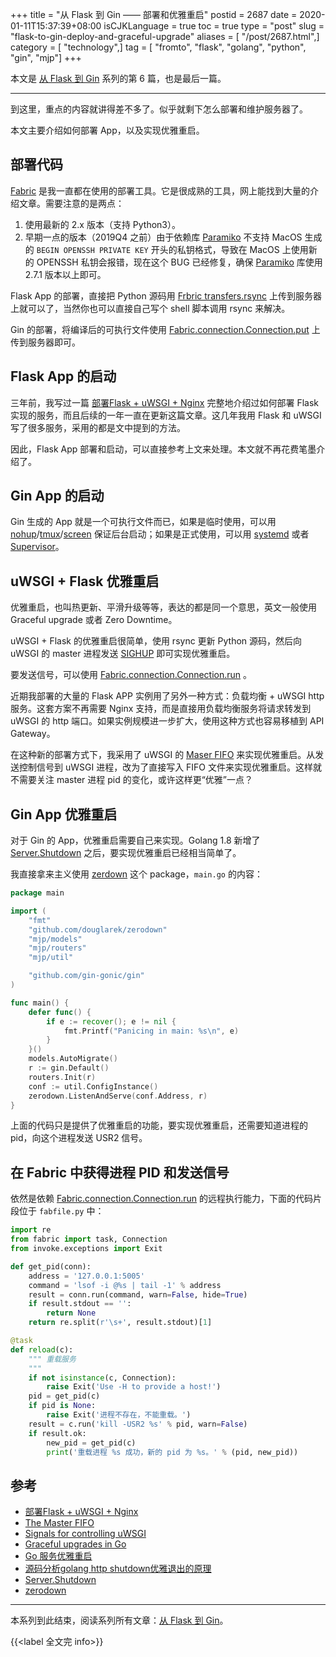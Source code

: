 +++
title = "从 Flask 到 Gin —— 部署和优雅重启"
postid = 2687
date = 2020-01-11T15:37:39+08:00
isCJKLanguage = true
toc = true
type = "post"
slug = "flask-to-gin-deploy-and-graceful-upgrade"
aliases = [ "/post/2687.html",]
category = [ "technology",]
tag = [ "fromto", "flask", "golang", "python", "gin", "mjp"]
+++

本文是 [从 Flask 到 Gin](/post/flask-to-gin-index/) 系列的第 6 篇，也是最后一篇。

----

到这里，重点的内容就讲得差不多了。似乎就剩下怎么部署和维护服务器了。

本文主要介绍如何部署 App，以及实现优雅重启。<!--more-->

## 部署代码

[Fabric][fabfile] 是我一直都在使用的部署工具。它是很成熟的工具，网上能找到大量的介绍文章。需要注意的是两点：

1. 使用最新的 2.x 版本（支持 Python3）。
2. 早期一点的版本（2019Q4 之前）由于依赖库 [Paramiko][271] 不支持 MacOS 生成的 `BEGIN OPENSSH PRIVATE KEY` 开头的私钥格式，导致在 MacOS 上使用新的 OPENSSH 私钥会报错，现在这个 BUG 已经修复，确保 [Paramiko][271] 库使用 2.7.1 版本以上即可。

Flask App 的部署，直接把 Python 源码用 [Frbric transfers.rsync][transfers] 上传到服务器上就可以了，当然你也可以直接自己写个 shell 脚本调用 rsync 来解决。

Gin 的部署，将编译后的可执行文件使用 [Fabric.connection.Connection.put][put] 上传到服务器即可。

## Flask App 的启动

三年前，我写过一篇 [部署Flask + uWSGI + Nginx][uwsgi] 完整地介绍过如何部署 Flask 实现的服务，而且后续的一年一直在更新这篇文章。这几年我用 Flask 和 uWSGI 写了很多服务，采用的都是文中提到的方法。 

因此，Flask App 部署和启动，可以直接参考上文来处理。本文就不再花费笔墨介绍了。

## Gin App 的启动

Gin 生成的 App 就是一个可执行文件而已，如果是临时使用，可以用 [nohup][nohup]/[tmux][tmux]/[screen][screen] 保证后台启动；如果是正式使用，可以用 [systemd][systemd] 或者 [Supervisor][supervisor]。

## uWSGI + Flask 优雅重启

优雅重启，也叫热更新、平滑升级等等，表达的都是同一个意思，英文一般使用 Graceful upgrade 或者 Zero Downtime。

uWSGI + Flask 的优雅重启很简单，使用 rsync 更新 Python 源码，然后向 uWSGI 的 master 进程发送 [SIGHUP][uwsgisignal] 即可实现优雅重启。

要发送信号，可以使用 [Fabric.connection.Connection.run][run] 。

近期我部署的大量的 Flask APP 实例用了另外一种方式：负载均衡 + uWSGI http 服务。这套方案不再需要 Nginx 支持，而是直接用负载均衡服务将请求转发到 uWSGI 的 http 端口。如果实例规模进一步扩大，使用这种方式也容易移植到 API Gateway。

在这种新的部署方式下，我采用了 uWSGI 的 [Maser FIFO][fifo] 来实现优雅重启。从发送控制信号到 uWSGI 进程，改为了直接写入 FIFO 文件来实现优雅重启。这样就不需要关注 master 进程 pid 的变化，或许这样更“优雅”一点？

## Gin App 优雅重启

对于 Gin 的 App，优雅重启需要自己来实现。Golang 1.8 新增了 [Server.Shutdown][shutdown] 之后，要实现优雅重启已经相当简单了。

我直接拿来主义使用 [zerdown][zerodown] 这个 package，`main.go` 的内容：

``` go
package main

import (
	"fmt"
    "github.com/douglarek/zerodown"
	"mjp/models"
	"mjp/routers"
	"mjp/util"

	"github.com/gin-gonic/gin"
)

func main() {
	defer func() {
		if e := recover(); e != nil {
			fmt.Printf("Panicing in main: %s\n", e)
		}
	}()
	models.AutoMigrate()
	r := gin.Default()
	routers.Init(r)
	conf := util.ConfigInstance()
	zerodown.ListenAndServe(conf.Address, r)
}
```

上面的代码只是提供了优雅重启的功能，要实现优雅重启，还需要知道进程的 pid，向这个进程发送 USR2 信号。

## 在 Fabric 中获得进程 PID 和发送信号

依然是依赖  [Fabric.connection.Connection.run][run] 的远程执行能力，下面的代码片段位于 `fabfile.py` 中：

``` python
import re
from fabric import task, Connection
from invoke.exceptions import Exit

def get_pid(conn):
    address = '127.0.0.1:5005'
    command = 'lsof -i @%s | tail -1' % address
    result = conn.run(command, warn=False, hide=True)
    if result.stdout == '':
        return None
    return re.split(r'\s+', result.stdout)[1]

@task
def reload(c):
    """ 重载服务
    """
    if not isinstance(c, Connection):
        raise Exit('Use -H to provide a host!')
    pid = get_pid(c)
    if pid is None:
        raise Exit('进程不存在，不能重载。')
    result = c.run('kill -USR2 %s' % pid, warn=False)
    if result.ok:
        new_pid = get_pid(c)
        print('重载进程 %s 成功，新的 pid 为 %s。' % (pid, new_pid))
```

## 参考

- [部署Flask + uWSGI + Nginx][uwsgi]
- [The Master FIFO][fifo]
- [Signals for controlling uWSGI][uwsgisignal]
- [Graceful upgrades in Go][grace1]
- [Go 服务优雅重启][grace2]
- [源码分析golang http shutdown优雅退出的原理][grace3]
- [Server.Shutdown][shutdown]
- [zerodown][zerodown]

----

本系列到此结束，阅读系列所有文章：[从 Flask 到 Gin](/post/flask-to-gin-index/)。

{{<label 全文完 info>}}

[uwsgi]: /post/deploy-flask-uwsgi-nginx/
[fifo]: https://uwsgi-docs.readthedocs.io/en/latest/MasterFIFO.html
[fabfile]: https://www.fabfile.org/
[271]: https://www.paramiko.org/changelog.html#2.7.1
[transfers]: https://fabric-patchwork.readthedocs.io/en/latest/api/transfers.html
[put]: http://docs.fabfile.org/en/latest/api/connection.html#fabric.connection.Connection.put
[nohup]: https://linux.die.net/man/1/nohup
[tmux]: https://github.com/tmux/tmux/wiki
[screen]: https://linux.die.net/man/1/screen
[systemd]: https://en.wikipedia.org/wiki/Systemd
[supervisor]: http://supervisord.org/
[uwsgisignal]: https://uwsgi-docs.readthedocs.io/en/latest/Management.html#signals-for-controlling-uwsgi
[grace1]: https://ashub.cn/articles/49
[grace2]: https://lingchao.xin/post/golang-graceful-restart-server.html
[grace3]: http://xiaorui.cc/2019/03/29/%E6%BA%90%E7%A0%81%E5%88%86%E6%9E%90golang-http-shutdown%E4%BC%98%E9%9B%85%E9%80%80%E5%87%BA%E7%9A%84%E5%AE%9E%E7%8E%B0%E5%8E%9F%E7%90%86/
[zerodown]: https://github.com/douglarek/zerodown
[shutdown]: https://golang.org/pkg/net/http/#Server.Shutdown
[run]: http://docs.fabfile.org/en/2.5/api/connection.html#fabric.connection.Connection.run